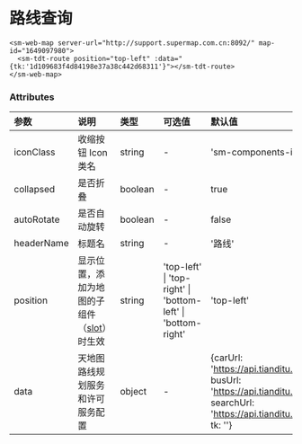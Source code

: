# 路线查询

<!-- <sm-iframe src="http://iclient.supermap.io/examples/component/components_webmap_vue.html"></sm-iframe> -->

```vue
<sm-web-map server-url="http://support.supermap.com.cn:8092/" map-id="1649097980">
  <sm-tdt-route position="top-left" :data="{tk:'1d109683f4d84198e37a38c442d68311'}"></sm-tdt-route>
</sm-web-map>
```

### Attributes

| 参数       | 说明                                                                            | 类型    | 可选值                                                       | 默认值                                                                                                                                                |
| :--------- | :------------------------------------------------------------------------------ | :------ | :----------------------------------------------------------- | :---------------------------------------------------------------------------------------------------------------------------------------------------- |
| iconClass  | 收缩按钮 Icon 类名                                                              | string  | -                                                            | 'sm-components-icons-luxian'                                                                                                                          |
| collapsed  | 是否折叠                                                                        | boolean | -                                                            | true                                                                                                                                                  |
| autoRotate | 是否自动旋转                                                                    | boolean | -                                                            | false                                                                                                                                                 |
| headerName | 标题名                                                                          | string  | -                                                            | '路线'                                                                                                                                                |
| position   | 显示位置，添加为地图的子组件（[slot](https://cn.vuejs.org/v2/api/#slot)）时生效 | string  | 'top-left' \| 'top-right' \| 'bottom-left' \| 'bottom-right' | 'top-left'                                                                                                                                            |
| data       | 天地图路线规划服务和许可服务配置                                                | object  | -                                                            | {carUrl: 'https://api.tianditu.gov.cn/drive', busUrl: 'https://api.tianditu.gov.cn/transit', searchUrl: 'https://api.tianditu.gov.cn/search', tk: ''} |
